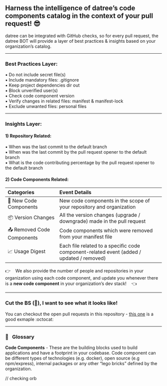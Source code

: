 ## Harness the intelligence of datree’s code components catalog in the context of your pull request! :sunglasses:

datree can be integrated with GitHub checks, so for every pull request, the datree BOT will provide a layer of best practices & insights based on your organization’s catalog.

***

### Best Practices Layer:

:black_small_square: Do not include secret file(s)   
:black_small_square: Include mandatory files: .gitignore   
:black_small_square: Keep project dependencies dir out   
:black_small_square: Block unverified user(s)  
:black_small_square: Check code component version  
:black_small_square: Verify changes in related files: manifest & manifest-lock  
:black_small_square: Exclude unwanted files: personal files  

***

### Insights Layer:
#### 1) Repository Related:
:black_small_square: When was the last commit to the default branch  
:black_small_square: When was the last commit by the pull request opener to the default branch  
:black_small_square: What is the code contributing percentage by the pull request opener to the default branch  

#### 2) Code Components Related:
|Categories|Event Details|
|:---|:---|
|:tada: New Code Components	| New code components in the scope of your repository and organization|
|:package: Version Changes	| All the version changes (upgrade / downgrade) made in the pull request |
|:outbox_tray: Removed Code Components | Code components which were removed from your manifest file |
|:chart_with_upwards_trend: Usage Digest | Each file related to a specific code component-related event (added / updated / removed) |

:point_right: &nbsp;&nbsp; We also provide the number of people and repositories in your organization using each code component, and update you whenever there is a **new code component** in your organization’s dev stack! &nbsp;&nbsp; :point_left:

***
### Cut the BS (:poop:), I want to see what it looks like!

You can checkout the open pull requests in this repository - [this one](https://github.com/datreeio/datree-pr-checks/pull/5/checks?check_run_id=9131499) is a good exmaple :octocat:

***

### :book: &nbsp;&nbsp;Glossary
**Code Components** - These are the building blocks used to build applications and have a footprint in your codebase. Code component can be different types of technologies (e.g. docker), open source (e.g npm/express), internal packages or any other “lego bricks” defined by the organization.


// checking orb
